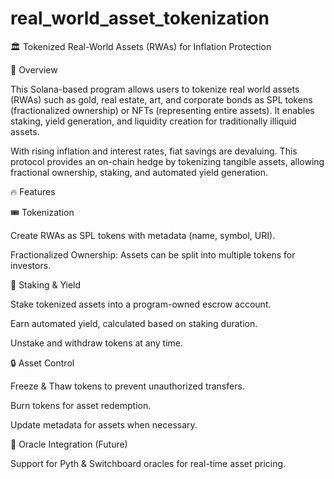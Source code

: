 # real_world_asset_tokenization

🏛 Tokenized Real-World Assets (RWAs) for Inflation Protection

📌 Overview

This Solana-based program allows users to tokenize real world assets (RWAs) such as gold, real estate, art, and corporate bonds as SPL tokens (fractionalized ownership) or NFTs (representing entire assets). It enables staking, yield generation, and liquidity creation for traditionally illiquid assets.

With rising inflation and interest rates, fiat savings are devaluing. This protocol provides an on-chain hedge by tokenizing tangible assets, allowing fractional ownership, staking, and automated yield generation.

🔥 Features

🎟 Tokenization

Create RWAs as SPL tokens with metadata (name, symbol, URI).

Fractionalized Ownership: Assets can be split into multiple tokens for investors.

🏦 Staking & Yield

Stake tokenized assets into a program-owned escrow account.

Earn automated yield, calculated based on staking duration.

Unstake and withdraw tokens at any time.

🔒 Asset Control

Freeze & Thaw tokens to prevent unauthorized transfers.

Burn tokens for asset redemption.

Update metadata for assets when necessary.

📡 Oracle Integration (Future)

Support for Pyth & Switchboard oracles for real-time asset pricing.
